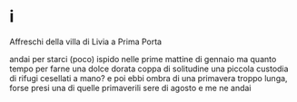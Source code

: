 # i

Affreschi della villa di Livia a Prima Porta

andai per starci (poco)
ispido nelle prime mattine di gennaio
ma quanto tempo per farne
una dolce dorata coppa di solitudine
una piccola custodia di rifugi cesellati a mano?
e poi ebbi ombra
di una primavera troppo lunga, forse
presi una di quelle primaverili sere di agosto
e me ne andai
